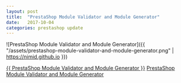 ```yaml
---
layout: post
title:  "PrestaShop Module Validator and Module Generator"
date:   2017-10-04
categories: prestashop update
---
```

![PrestaShop Module Validator and Module Generator]({{ "/assets/prestashop-module-validator-and-module-generator.png" | https://nimid.github.io }})

<a href="{{ https://validator.prestashop.com/auth/login }}">{{ PrestaShop Module Validator and Module Generator }}</a>
<a href="https://validator.prestashop.com/auth/login">PrestaShop Module Validator and Module Generator</a>
